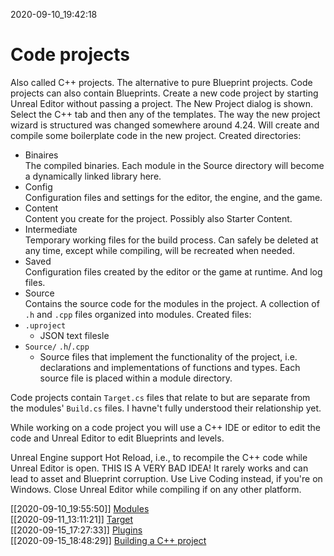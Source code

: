 2020-09-10_19:42:18

# Code projects

Also called C++ projects.
The alternative to pure Blueprint projects.
Code projects can also contain Blueprints.
Create a new code project by starting Unreal Editor without passing a project.
The New Project dialog is shown.
Select the C++ tab and then any of the templates.
The way the new project wizard is structured was changed somewhere around 4.24.
Will create and compile some boilerplate code in the new project.
Created directories:
- Binaires  
    The compiled binaries. Each module in the Source directory will become a dynamically linked library here.
- Config  
    Configuration files and settings for the editor, the engine, and the game.
- Content  
    Content you create for the project. Possibly also Starter Content.
- Intermediate  
    Temporary working files for the build process. Can safely be deleted at any time, except while compiling, will be recreated when needed.
- Saved  
    Configuration files created by the editor or the game at runtime. And log files.
- Source  
    Contains the source code for the modules in the project. A collection of `.h` and `.cpp` files organized into modules.
Created files:
- `.uproject`
    - JSON text filesle
- `Source/` `.h`/`.cpp`
    - Source files that implement the functionality of the project, i.e. declarations and implementations of functions and types. Each source file is placed within a module directory.

Code projects contain `Target.cs` files that relate to but are separate from the modules' `Build.cs` files.
I havne't fully understood their relationship yet.

While working on a code project you will use a C++ IDE or editor to edit the code and Unreal Editor to edit Blueprints and levels.


Unreal Engine support Hot Reload, i.e., to recompile the C++ code while Unreal Editor is open.
THIS IS A VERY BAD IDEA!
It rarely works and can lead to asset and Blueprint corruption.
Use Live Coding instead, if you're on Windows. Close Unreal Editor while compiling if on any other platform.

[[2020-09-10_19:55:50]] [Modules](./Modules.md)  
[[2020-09-11_13:11:21]] [Target](./Target.md)  
[[2020-09-15_17:27:33]] [Plugins](./Plugins.md)  
[[2020-09-15_18:48:29]] [Building a C++ project](./Building%20a%20C++%20project.md)  
